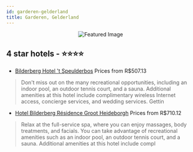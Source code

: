 ```yaml
---
id: garderen-gelderland
title: Garderen, Gelderland
---
```


<center><img src="https://i.travelapi.com/hotels/1000000/20000/13100/13048/ece372ea_z.jpg" alt="Featured Image" /></center>


##  4 star hotels - ⭐️⭐️⭐️⭐️

-    [Bilderberg Hotel 't Speulderbos](https://us.hurb.com/hotels/garderen/bilderberg-hotel-t-speulderbos-JNP-JP234749?cmp=18055) Prices from R$507.13
   > Don't miss out on the many recreational opportunities, including an indoor pool, an outdoor tennis court, and a sauna. Additional amenities at this hotel include complimentary wireless Internet access, concierge services, and wedding services. Gettin
-    [Hotel Bilderberg Résidence Groot Heideborgh](https://us.hurb.com/hotels/garderen/hotel-bilderberg-residence-groot-heideborgh-JNP-JP420125?cmp=18055) Prices from R$710.12
   > Relax at the full-service spa, where you can enjoy massages, body treatments, and facials. You can take advantage of recreational amenities such as an indoor pool, an outdoor tennis court, and a sauna. Additional amenities at this hotel include compl
